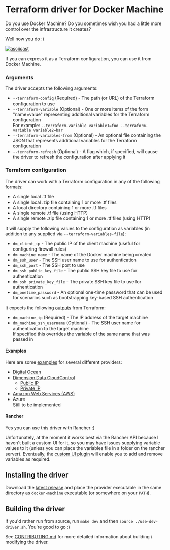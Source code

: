 # Terraform driver for Docker Machine

Do you use Docker Machine?
Do you sometimes wish you had a little more control over the infrastructure it creates?

Well now you do :)

[![asciicast](docs/images/screencast.png)](https://asciinema.org/a/93410)

If you can express it as a Terraform configuration, you can use it from Docker Machine.

### Arguments

The driver accepts the following arguments:

* `--terraform-config` (Required) - The path (or URL) of the Terraform configuration to use
* `--terraform-variable` (Optional) - One or more items of the form "name=value" representing additional variables for the Terraform configuration  
For example: `--terraform-variable variable1=foo --terraform-variable variable2=bar`
* `--terraform-variables-from` (Optional) - An optional file containing the JSON that represents additional variables for the Terraform configuration
* `--terraform-refresh` (Optional) - A flag which, if specified, will cause the driver to refresh the configuration after applying it

### Terraform configuration

The driver can work with a Terraform configuration in any of the following formats:

* A single local .tf file
* A single local .zip file containing 1 or more .tf files
* A local directory containing 1 or more .tf files
* A single remote .tf file (using HTTP)
* A single remote .zip file containing 1 or more .tf files (using HTTP)

It will supply the following values to the configuration as variables (in addition to any supplied via `--terraform-variables-file`):

* `dm_client_ip` - The public IP of the client machine (useful for configuring firewall rules)
* `dm_machine_name` - The name of the Docker machine being created
* `dm_ssh_user` - The SSH user name to use for authentication
* `dm_ssh_port` - The SSH port to use
* `dm_ssh_public_key_file` - The public SSH key file to use for authentication
* `dm_ssh_private_key_file` - The private SSH key file to use for authentication
* `dm_onetime_password` - An optional one-time password that can be used for scenarios such as bootstrapping key-based SSH authentication

It expects the following [outputs](https://www.terraform.io/docs/configuration/outputs.html) from Terraform:

* `dm_machine_ip` (Required) - The IP address of the target machine
* `dm_machine_ssh_username` (Optional) - The SSH user name for authentication to the target machine  
If specified this overrides the variable of the same name that was passed in

#### Examples

Here are some [examples](examples) for several different providers:

* [Digital Ocean](examples/digital_ocean)
* [Dimension Data CloudControl](examples/ddcloud)
  * [Public IP](examples/ddcloud/public_ip)
  * [Private IP](examples/ddcloud/private_ip)
* [Amazon Web Services (AWS)](examples/aws)
* Azure  
Still to be implemented

#### Rancher

Yes you can use this driver with Rancher :)

Unfortunately, at the moment it works best via the Rancher API because I haven't built a custom UI for it, so you may have issues supplying variable values to it (unless you can place the variables file in a folder on the rancher server).
Eventually, the [custom UI plugin](https://github.com/tintoy/rancher-ui-driver-terraform#readme) will enable you to add and remove variables as required. 

## Installing the driver

Download the [latest release](https://github.com/krzysztof-miemiec/docker-machine-driver-terraform/releases) and place the provider executable in the same directory as `docker-machine` executable (or somewhere on your `PATH`).

## Building the driver

If you'd rather run from source, run `make dev` and then `source ./use-dev-driver.sh`. You're good to go :)

See [CONTRIBUTING.md](CONTRIBUTING.md) for more detailed information about building / modifying the driver.
